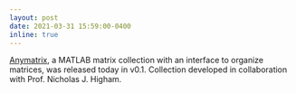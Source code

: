 ```yaml
---
layout: post
date: 2021-03-31 15:59:00-0400
inline: true
---
```


[Anymatrix](https://github.com/mmikaitis/anymatrix), a MATLAB matrix collection with an interface to organize matrices, was released today in v0.1. Collection developed in collaboration with Prof. Nicholas J. Higham.
